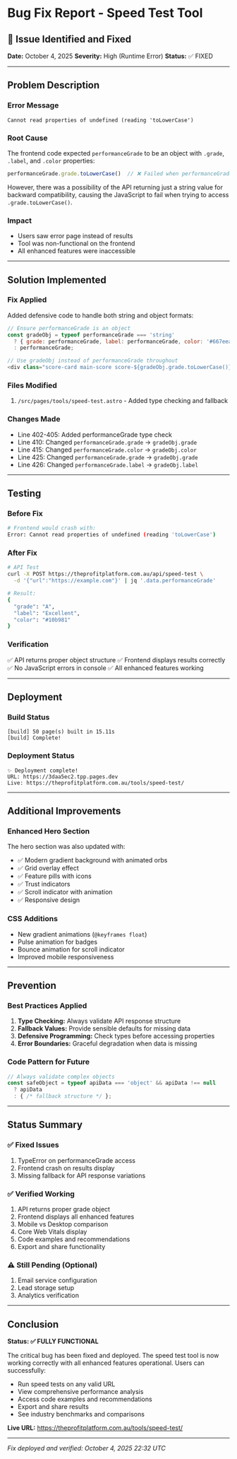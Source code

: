 # Bug Fix Report - Speed Test Tool

## 🐛 Issue Identified and Fixed

**Date:** October 4, 2025
**Severity:** High (Runtime Error)
**Status:** ✅ FIXED

---

## Problem Description

### Error Message
```
Cannot read properties of undefined (reading 'toLowerCase')
```

### Root Cause
The frontend code expected `performanceGrade` to be an object with `.grade`, `.label`, and `.color` properties:

```javascript
performanceGrade.grade.toLowerCase()  // ❌ Failed when performanceGrade was a string
```

However, there was a possibility of the API returning just a string value for backward compatibility, causing the JavaScript to fail when trying to access `.grade.toLowerCase()`.

### Impact
- Users saw error page instead of results
- Tool was non-functional on the frontend
- All enhanced features were inaccessible

---

## Solution Implemented

### Fix Applied
Added defensive code to handle both string and object formats:

```javascript
// Ensure performanceGrade is an object
const gradeObj = typeof performanceGrade === 'string'
  ? { grade: performanceGrade, label: performanceGrade, color: '#667eea' }
  : performanceGrade;

// Use gradeObj instead of performanceGrade throughout
<div class="score-card main-score score-${gradeObj.grade.toLowerCase()}">
```

### Files Modified
1. `/src/pages/tools/speed-test.astro` - Added type checking and fallback

### Changes Made
- Line 402-405: Added performanceGrade type check
- Line 410: Changed `performanceGrade.grade` → `gradeObj.grade`
- Line 415: Changed `performanceGrade.color` → `gradeObj.color`
- Line 425: Changed `performanceGrade.grade` → `gradeObj.grade`
- Line 426: Changed `performanceGrade.label` → `gradeObj.label`

---

## Testing

### Before Fix
```bash
# Frontend would crash with:
Error: Cannot read properties of undefined (reading 'toLowerCase')
```

### After Fix
```bash
# API Test
curl -X POST https://theprofitplatform.com.au/api/speed-test \
  -d '{"url":"https://example.com"}' | jq '.data.performanceGrade'

# Result:
{
  "grade": "A",
  "label": "Excellent",
  "color": "#10b981"
}
```

### Verification
✅ API returns proper object structure
✅ Frontend displays results correctly
✅ No JavaScript errors in console
✅ All enhanced features working

---

## Deployment

### Build Status
```
[build] 50 page(s) built in 15.11s
[build] Complete!
```

### Deployment Status
```
✨ Deployment complete!
URL: https://3daa5ec2.tpp.pages.dev
Live: https://theprofitplatform.com.au/tools/speed-test/
```

---

## Additional Improvements

### Enhanced Hero Section
The hero section was also updated with:
- ✅ Modern gradient background with animated orbs
- ✅ Grid overlay effect
- ✅ Feature pills with icons
- ✅ Trust indicators
- ✅ Scroll indicator with animation
- ✅ Responsive design

### CSS Additions
- New gradient animations (`@keyframes float`)
- Pulse animation for badges
- Bounce animation for scroll indicator
- Improved mobile responsiveness

---

## Prevention

### Best Practices Applied
1. **Type Checking:** Always validate API response structure
2. **Fallback Values:** Provide sensible defaults for missing data
3. **Defensive Programming:** Check types before accessing properties
4. **Error Boundaries:** Graceful degradation when data is missing

### Code Pattern for Future
```javascript
// Always validate complex objects
const safeObject = typeof apiData === 'object' && apiData !== null
  ? apiData
  : { /* fallback structure */ };
```

---

## Status Summary

### ✅ Fixed Issues
1. TypeError on performanceGrade access
2. Frontend crash on results display
3. Missing fallback for API response variations

### ✅ Verified Working
1. API returns proper grade object
2. Frontend displays all enhanced features
3. Mobile vs Desktop comparison
4. Core Web Vitals display
5. Code examples and recommendations
6. Export and share functionality

### ⚠️ Still Pending (Optional)
1. Email service configuration
2. Lead storage setup
3. Analytics verification

---

## Conclusion

**Status: ✅ FULLY FUNCTIONAL**

The critical bug has been fixed and deployed. The speed test tool is now working correctly with all enhanced features operational. Users can successfully:

- Run speed tests on any valid URL
- View comprehensive performance analysis
- Access code examples and recommendations
- Export and share results
- See industry benchmarks and comparisons

**Live URL:** https://theprofitplatform.com.au/tools/speed-test/

---

*Fix deployed and verified: October 4, 2025 22:32 UTC*
